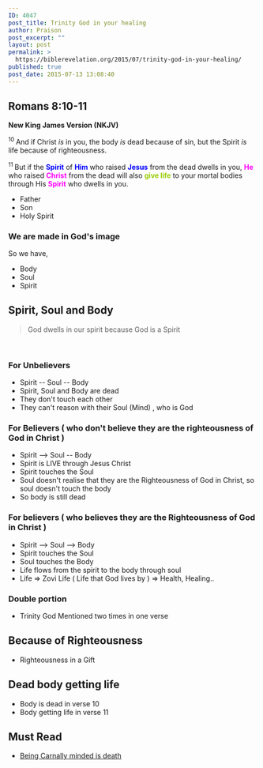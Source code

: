 ```yaml
---
ID: 4047
post_title: Trinity God in your healing
author: Praison
post_excerpt: ""
layout: post
permalink: >
  https://biblerevelation.org/2015/07/trinity-god-in-your-healing/
published: true
post_date: 2015-07-13 13:08:40
---
```

<h2 class="version-NKJV result-text-style-normal text-html "><strong>Romans 8:10-11</strong></h2>
<div class="version-NKJV result-text-style-normal text-html "><strong>New King James Version (NKJV)</strong></div>
<div class="version-NKJV result-text-style-normal text-html "></div>
<div class="version-NKJV result-text-style-normal text-html ">

<span id="en-NKJV-28127" class="text Rom-8-10"><sup class="versenum">10 </sup>And if Christ <i>is</i> in you, the body <i>is</i> dead because of sin, but the Spirit <i>is</i> life because of righteousness. </span>

<span id="en-NKJV-28128" class="text Rom-8-11"><sup class="versenum">11 </sup>But if the <span style="color: #0000ff;"><strong>Spirit</strong> </span>of <span style="color: #0000ff;"><strong>Him</strong> </span>who raised <span style="color: #0000ff;"><strong>Jesus</strong> </span>from the dead dwells in you, <span style="color: #ff00ff;"><strong>He</strong> </span>who raised <span style="color: #ff00ff;"><strong>Christ</strong> </span>from the dead will also <span style="color: #99cc00;"><strong>give life</strong></span> to your mortal bodies through His <span style="color: #ff00ff;"><strong>Spirit</strong> </span>who dwells in you.</span>
<ul>
	<li>Father</li>
	<li>Son</li>
	<li>Holy Spirit</li>
</ul>
</div>
<h3>We are made in God's image</h3>
So we have,
<ul>
	<li>Body</li>
	<li>Soul</li>
	<li>Spirit</li>
</ul>
<h2>Spirit, Soul and Body</h2>
<blockquote>God dwells in our spirit because God is a Spirit</blockquote>
&nbsp;
<h3>For Unbelievers</h3>
<ul>
	<li>Spirit -- Soul -- Body</li>
	<li>Spirit, Soul and Body are dead</li>
	<li>They don't touch each other</li>
	<li>They can't reason with their Soul (Mind) , who is God</li>
</ul>
<h3>For Believers ( who don't believe they are the righteousness of God in Christ )</h3>
<ul>
	<li>Spirit --&gt; Soul -- Body</li>
	<li>Spirit is LIVE through Jesus Christ</li>
	<li>Spirit touches the Soul</li>
	<li>Soul doesn't realise that they are the Righteousness of God in Christ, so soul doesn't touch the body</li>
	<li>So body is still dead</li>
</ul>
<h3>For believers ( who believes they are the Righteousness of God in Christ )</h3>
<ul>
	<li>Spirit --&gt; Soul --&gt; Body</li>
	<li>Spirit touches the Soul</li>
	<li>Soul touches the Body</li>
	<li>Life flows from the spirit to the body through soul</li>
	<li>Life =&gt; Zovi Life ( Life that God lives by ) =&gt; Health, Healing..</li>
</ul>
<div class="version-NKJV result-text-style-normal text-html ">
<h3>Double portion</h3>
<ul>
	<li>Trinity God Mentioned two times in one verse</li>
</ul>
<h2>Because of Righteousness</h2>
<ul>
	<li>Righteousness in a Gift</li>
</ul>
<h2>Dead body getting life</h2>
<ul>
	<li>Body is dead in verse 10</li>
	<li>Body getting life in verse 11</li>
</ul>
<h2>Must Read</h2>
<ul>
	<li><a href="http://biblerevelation.org/2015/08/25/being-carnally-minded-is-death/">Being Carnally minded is death</a></li>
</ul>
</div>
